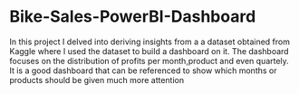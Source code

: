 # Bike-Sales-PowerBI-Dashboard

In this project I delved into deriving insights from a a dataset obtained from Kaggle where I used the dataset to build a dashboard on it.
The dashboard focuses on the distribution of profits per month,product and even quartely. It is a good dashboard that can be referenced to show which months or products should be given much more attention
